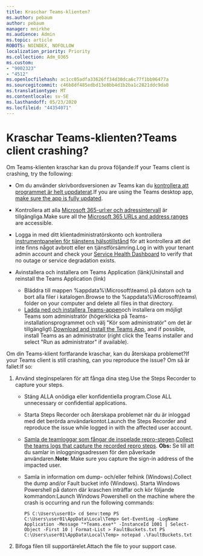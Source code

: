```yaml
---
title: Kraschar Teams-klienten?
ms.author: pebaum
author: pebaum
manager: mnirkhe
ms.audience: Admin
ms.topic: article
ROBOTS: NOINDEX, NOFOLLOW
localization_priority: Priority
ms.collection: Adm_O365
ms.custom:
- "9002323"
- "4512"
ms.openlocfilehash: ac1cc05adfa33626ff34d30dca6c77f1bb96477a
ms.sourcegitcommit: c46b8df485edbd13e8bb4d1b2ba1c2821ddc9da0
ms.translationtype: MT
ms.contentlocale: sv-SE
ms.lasthandoff: 05/23/2020
ms.locfileid: "44354071"
---
```

# <a name="teams-client-crashing"></a><span data-ttu-id="7d83f-102">Kraschar Teams-klienten?</span><span class="sxs-lookup"><span data-stu-id="7d83f-102">Teams client crashing?</span></span>

<span data-ttu-id="7d83f-103">Om Teams-klienten kraschar kan du prova följande:</span><span class="sxs-lookup"><span data-stu-id="7d83f-103">If your Teams client is crashing, try the following:</span></span>

- <span data-ttu-id="7d83f-104">Om du använder skrivbordsversionen av Teams kan du [kontrollera att programmet är helt uppdaterat](https://support.office.com/article/Update-Microsoft-Teams-535a8e4b-45f0-4f6c-8b3d-91bca7a51db1).</span><span class="sxs-lookup"><span data-stu-id="7d83f-104">If you are using the Teams desktop app, [make sure the app is fully updated](https://support.office.com/article/Update-Microsoft-Teams-535a8e4b-45f0-4f6c-8b3d-91bca7a51db1).</span></span>

- <span data-ttu-id="7d83f-105">Kontrollera att alla [Microsoft 365-url:er och adressintervall](https://docs.microsoft.com/microsoftteams/connectivity-issues) är tillgängliga.</span><span class="sxs-lookup"><span data-stu-id="7d83f-105">Make sure all the [Microsoft 365 URLs and address ranges](https://docs.microsoft.com/microsoftteams/connectivity-issues) are accessible.</span></span>

- <span data-ttu-id="7d83f-106">Logga in med ditt klientadministratörskonto och kontrollera [instrumentpanelen för tjänstens hälsotillstånd](https://docs.microsoft.com/office365/enterprise/view-service-health) för att kontrollera att det inte finns något avbrott eller en tjänstförsämring.</span><span class="sxs-lookup"><span data-stu-id="7d83f-106">Log in with your tenant admin account and check your [Service Health Dashboard](https://docs.microsoft.com/office365/enterprise/view-service-health) to verify that no outage or service degradation exists.</span></span>

- <span data-ttu-id="7d83f-107">Avinstallera och installera om Teams Application (länk)</span><span class="sxs-lookup"><span data-stu-id="7d83f-107">Uninstall and reinstall the Teams Application (link)</span></span>
    - <span data-ttu-id="7d83f-108">Bläddra till mappen %appdata%\Microsoft\teams\ på datorn och ta bort alla filer i katalogen.</span><span class="sxs-lookup"><span data-stu-id="7d83f-108">Browse to the %appdata%\Microsoft\teams\ folder on your computer and delete all files in that directory.</span></span>
    - <span data-ttu-id="7d83f-109">[Ladda ned och installera Teams-appen](https://www.microsoft.com/microsoft-365/microsoft-teams/group-chat-software#office-DesktopAppDownload-ofoushy)och installera om möjligt Teams som administratör (högerklicka på Teams-installationsprogrammet och välj "Kör som administratör" om det är tillgängligt).</span><span class="sxs-lookup"><span data-stu-id="7d83f-109">[Download and install the Teams App](https://www.microsoft.com/microsoft-365/microsoft-teams/group-chat-software#office-DesktopAppDownload-ofoushy), and if possible, install Teams as an administrator (right click the Teams installer and select "Run as administrator" if available).</span></span>

<span data-ttu-id="7d83f-110">Om din Teams-klient fortfarande kraschar, kan du återskapa problemet?</span><span class="sxs-lookup"><span data-stu-id="7d83f-110">If your Teams client is still crashing, can you reproduce the issue?</span></span> <span data-ttu-id="7d83f-111">Om så är fallet:</span><span class="sxs-lookup"><span data-stu-id="7d83f-111">If so:</span></span>

1. <span data-ttu-id="7d83f-112">Använd steginspelaren för att fånga dina steg.</span><span class="sxs-lookup"><span data-stu-id="7d83f-112">Use the Steps Recorder to capture your steps.</span></span>
    - <span data-ttu-id="7d83f-113">Stäng ALLA onödiga eller konfidentiella program.</span><span class="sxs-lookup"><span data-stu-id="7d83f-113">Close ALL unnecessary or confidential applications.</span></span>
    - <span data-ttu-id="7d83f-114">Starta Steps Recorder och återskapa problemet när du är inloggad med det berörda användarkontot.</span><span class="sxs-lookup"><span data-stu-id="7d83f-114">Launch the Steps Recorder and reproduce the issue while logged in with the affected user account.</span></span>
    - <span data-ttu-id="7d83f-115">[Samla de teamloggar som fångar de inspelade repro-stegen](https://docs.microsoft.com/microsoftteams/log-files).</span><span class="sxs-lookup"><span data-stu-id="7d83f-115">[Collect the teams logs that capture the recorded repro steps](https://docs.microsoft.com/microsoftteams/log-files).</span></span> <span data-ttu-id="7d83f-116">**Obs:** Se till att du samlar in inloggningsadressen för den påverkade användaren.</span><span class="sxs-lookup"><span data-stu-id="7d83f-116">**Note**: Make sure you capture the sign-in address of the impacted user.</span></span>
    - <span data-ttu-id="7d83f-117">Samla in information om dump- och/eller felhink (Windows).</span><span class="sxs-lookup"><span data-stu-id="7d83f-117">Collect the dump and/or Fault bucket info (Windows).</span></span> <span data-ttu-id="7d83f-118">Starta Windows Powershell på datorn där kraschen inträffar och kör följande kommandon:</span><span class="sxs-lookup"><span data-stu-id="7d83f-118">Launch Windows Powershell on the machine where the crash is occurring and run the following commands:</span></span>

        `
        PS C:\Users\user01> cd $env:temp
        PS C:\Users\user01\AppData\Local\Temp> Get-EventLog -LogName Application -Message "*Teams.exe*" -InstanceId 1001 | Select-Object -First 10 | Format-List > FaultBuckets.txt
        PS C:\Users\user01\AppData\Local\Temp> notepad .\FaultBuckets.txt
        `
    
2. <span data-ttu-id="7d83f-119">Bifoga filen till supportärelet.</span><span class="sxs-lookup"><span data-stu-id="7d83f-119">Attach the file to your support case.</span></span>
